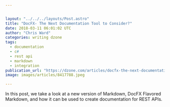 ```yaml
---


layout: "../../../layouts/Post.astro"
title: "DocFX- The Next Documentation Tool to Consider?"
date: 2018-03-11 06:01:02 UTC
author: "Chris Ward"
categories: writing dzone
tags:
  - documentation
  - c#
  - rest api
  - markdown
  - integration
publication_url: "https://dzone.com/articles/docfx-the-next-documentation-tool-to-consider"
image: images/articles/8417788.jpeg

---
```

In this post, we take a look at a new version of Markdown, DocFX Flavored Markdown, and how it can be used to create documentation for REST APIs.


